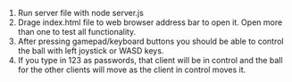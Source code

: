 1. Run server file with node server.js
2. Drage index.html file to web browser address bar to open it. Open more than one to test all functionality.
3. After pressing gamepad/keyboard buttons you should be able to control the ball with left joystick or WASD keys. 
4. If you type in 123 as passwords, that client will be in control and the ball for the other clients will move as the client in control moves it.